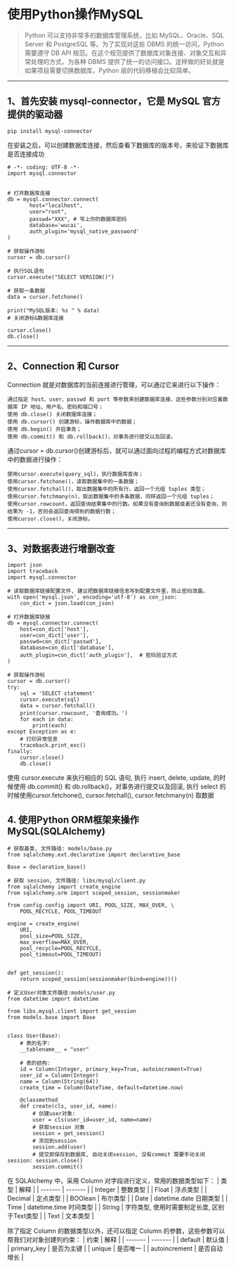 # 使用Python操作MySQL
> Python 可以支持非常多的数据库管理系统，比如 MySQL、Oracle、SQL Server 和 PostgreSQL 等。为了实现对这些 DBMS 的统一访问，Python 需要遵守 DB API 规范。在这个规范提供了数据库对象连接、对象交互和异常处理的方式，为各种 DBMS 提供了统一的访问接口。这样做的好处就是如果项目需要切换数据库，Python 层的代码移植会比较简单。
---


## 1、首先安装 mysql-connector，它是 MySQL 官方提供的驱动器
```
pip install mysql-connector
```

在安装之后，可以创建数据库连接，然后查看下数据库的版本号，来验证下数据库是否连接成功
```
# -*- coding: UTF-8 -*-
import mysql.connector


# 打开数据库连接
db = mysql.connector.connect(
       host="localhost",
       user="root",
       passwd="XXX", # 写上你的数据库密码
       database='wucai', 
       auth_plugin='mysql_native_password'
)

# 获取操作游标 
cursor = db.cursor()

# 执行SQL语句
cursor.execute("SELECT VERSION()")

# 获取一条数据
data = cursor.fetchone()

print("MySQL版本: %s " % data)
# 关闭游标&数据库连接

cursor.close()
db.close()
```
---


## 2、Connection 和 Cursor

Connection 就是对数据库的当前连接进行管理，可以通过它来进行以下操作：
```
通过指定 host、user、passwd 和 port 等参数来创建数据库连接，这些参数分别对应着数据库 IP 地址、用户名、密码和端口号；
使用 db.close() 关闭数据库连接；
使用 db.cursor() 创建游标，操作数据库中的数据；
使用 db.begin() 开启事务；
使用 db.commit() 和 db.rollback()，对事务进行提交以及回滚。
```

通过cursor = db.cursor()创建游标后，就可以通过面向过程的编程方式对数据库中的数据进行操作：
```
使用cursor.execute(query_sql)，执行数据库查询；
使用cursor.fetchone()，读取数据集中的一条数据；
使用cursor.fetchall()，取出数据集中的所有行，返回一个元组 tuples 类型；
使用cursor.fetchmany(n)，取出数据集中的多条数据，同样返回一个元组 tuples；
使用cursor.rowcount，返回查询结果集中的行数。如果没有查询到数据或者还没有查询，则结果为 -1，否则会返回查询得到的数据行数；
使用cursor.close()，关闭游标。
```
---


## 3、对数据表进行增删改查
```
import json
import traceback
import mysql.connector

# 读取数据库链接配置文件, 建议把数据库链接信息写到配置文件里，防止密码泄露。
with open('mysql.json', encoding='utf-8') as con_json:
    con_dict = json.load(con_json)

# 打开数据库链接
db = mysql.connector.connect(
    host=con_dict['host'],
    user=con_dict['user'],
    passwd=con_dict['passwd'],
    database=con_dict['database'],
    auth_plugin=con_dict['auth_plugin'],  # 密码验证方式
)

# 获取操作游标
cursor = db.cursor()
try:
    sql = 'SELECT statement'
    cursor.execute(sql)
    data = cursor.fetchall()
    print(cursor.rowcount, '查询成功。')
    for each in data:
        print(each)
except Exception as e:
    # 打印异常信息
    traceback.print_exc()
finally:
    cursor.close()
    db.close()
```

使用 cursor.execute 来执行相应的 SQL 语句, 执行 insert, delete, update, 的时候使用 db.commit() 和 db.rollback()，对事务进行提交以及回滚, 执行 select 的时候使用cursor.fetchone(), cursor.fetchall(), cursor.fetchmany(n) 取数据


## 4. 使用Python ORM框架来操作MySQL(SQLAlchemy)
```
# 获取基类, 文件路径: models/base.py
from sqlalchemy.ext.declarative import declarative_base

Base = declarative_base()
```

```
# 获取 session, 文件路径: libs/mysql/client.py
from sqlalchemy import create_engine
from sqlalchemy.orm import scoped_session, sessionmaker

from config.config import URI, POOL_SIZE, MAX_OVER, \
    POOL_RECYCLE, POOL_TIMEOUT

engine = create_engine(
    URI,
    pool_size=POOL_SIZE,
    max_overflow=MAX_OVER,
    pool_recycle=POOL_RECYCLE,
    pool_timeout=POOL_TIMEOUT)


def get_session():
    return scoped_session(sessionmaker(bind=engine))()
```

```
# 定义User对象文件路径:models/user.py
from datetime import datetime

from libs.mysql.client import get_session
from models.base import Base


class User(Base):
    # 表的名字:
    __tablename__ = "user"

    # 表的结构:
    id = Column(Integer, primary_key=True, autoincrement=True)
    user_id = Column(Integer)
    name = Column(String(64))
    create_time = Column(DateTime, default=datetime.now)

    @classmethod
    def create(cls, user_id, name):
        # 创建user对象:
        user = cls(user_id=user_id, name=name)
        # 获取session 对象
        session = get_session()
        # 添加到session
        session.add(user)
        # 提交即保存到数据库, 自动关闭session, 没有commit 需要手动关闭session: session.close()
        session.commit()
```

在 SQLAlchemy 中，采用 Column 对字段进行定义，常用的数据类型如下：
| 类型     | 解释    |
| ------- | ------- |
| Integer | 整数类型 |
| Float   | 浮点类型 |
| Decimal | 定点类型 |
| BOOlean | 布尔类型 |
| Date    | datetime.date 日期类型 |
| Time    | datetime.time 时间类型 |
| String  | 字符类型, 使用时需要制定长度, 区别于Text类型 |
| Text    | 文本类型 |

除了指定 Column 的数据类型以外，还可以指定 Column 的参数，这些参数可以帮我们对对象创建列约束：
| 约束     | 解释    |
| ------- | ------- |
| default | 默认值   |
| primary_key | 是否为主键 |
| unique  | 是否唯一 |
| autoincrement | 是否自动增长 |
